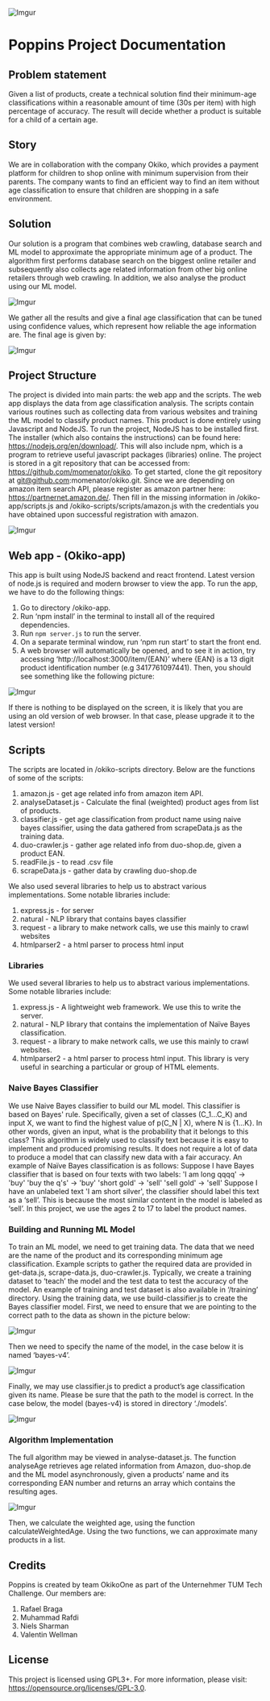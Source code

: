 ![Imgur](https://i.imgur.com/8QxKYnb.png)

# Poppins Project Documentation

## Problem statement
Given a list of products, create a technical solution find their minimum-age classifications within a reasonable amount of time (30s per item) with high percentage of accuracy. The result will decide whether a product is suitable for a child of a certain age.

## Story
We are in collaboration with the company Okiko, which provides a payment platform for children to shop online with minimum supervision from their parents. The company wants to find an efficient way to find an item without age classification to ensure that children are shopping in a safe environment.

## Solution
Our solution is a program that combines web crawling, database search and ML model to approximate the appropriate minimum age of a product. The algorithm first performs database search on the biggest online retailer and subsequently also collects age related information from other big online retailers through web crawling. In addition, we also analyse the product using our ML model. 

![Imgur](https://i.imgur.com/fenjGFF.png)

We gather all the results and give a final age classification that can be tuned using confidence values, which represent how reliable the age information are. The final age is given by:

![Imgur](https://i.imgur.com/ORnvIfT.png)

## Project Structure
The project is divided into main parts: the web app and the scripts. The web app displays the data from age classification analysis. The scripts contain various routines such as collecting data from various websites and training the ML model to classify product names. This product is done entirely using Javascript and NodeJS. To run the project, NodeJS has to be installed first. The installer  (which also contains the instructions) can be found here: https://nodejs.org/en/download/. This will also include npm, which is a program to retrieve useful javascript packages (libraries) online. The project is stored in a git repository that can be accessed from: https://github.com/momenator/okiko. To get started, clone the git repository at git@github.com:momenator/okiko.git. Since we are depending on amazon item search API, please register as amazon partner here: https://partnernet.amazon.de/. Then fill in the missing information in /okiko-app/scripts.js and /okiko-scripts/scripts/amazon.js with the credentials you have obtained upon successful registration with amazon.

![Imgur](https://i.imgur.com/xh53CP2.png)

## Web app - (Okiko-app)
This app is built using NodeJS backend and react frontend. Latest version of node.js is required and modern browser to view the app. To run the app, we have to do the following things:
1.	Go to directory /okiko-app.
2.	Run ‘npm install’ in the terminal to install all of the required dependencies.
3.	Run `npm server.js` to run the server.
4.	On a separate terminal window, run ‘npm run start’ to start the front end. 
5.	A web browser will automatically be opened, and to see it in action, try accessing ‘http://localhost:3000/item/{EAN}’ where {EAN} is a 13 digit product identification number (e.g 3417761097441). Then, you should see something like the following picture:

![Imgur](https://i.imgur.com/wQKCwye.png)

If there is nothing to be displayed on the screen, it is likely that you are using an old version of web browser. In that case, please upgrade it to the latest version!

## Scripts
The scripts are located in /okiko-scripts directory. Below are the functions of some
of the scripts:

  1. amazon.js - get age related info from amazon item API.
  2. analyseDataset.js - Calculate the final (weighted) product ages from list of products.
  3. classifier.js - get age classification from product name using naive bayes classifier, using the data gathered from scrapeData.js as the training data.
  4. duo-crawler.js - gather age related info from duo-shop.de, given a product EAN.
  5. readFile.js - to read .csv file
  6. scrapeData.js - gather data by crawling duo-shop.de

We also used several libraries to help us to abstract various implementations. Some notable
libraries include:

  1. express.js - for server
  2. natural - NLP library that contains bayes classifier
  3. request - a library to make network calls, we use this mainly to crawl websites
  4. htmlparser2 - a html parser to process html input

### Libraries
We used several libraries to help us to abstract various implementations. Some notable libraries include:
1.	express.js - A lightweight web framework. We use this to write the server.
2.	natural - NLP library that contains the implementation of Naïve Bayes classification.
3.	request - a library to make network calls, we use this mainly to crawl websites.
4.	htmlparser2 - a html parser to process html input. This library is very useful in searching a particular or group of HTML elements.

### Naive Bayes Classifier
We use Naive Bayes classifier to build our ML model. This classifier is based on Bayes' rule. Specifically, given a set of classes (C_1...C_K) and input X, we want to find the highest value of p(C_N | X), where N is {1...K}. In other words, given an input, what is the probability that it belongs to this class?
This algorithm is widely used to classify text because it is easy to implement and produced promising results. It does not require a lot of data to produce a model that can classify new data with a fair accuracy.
An example of Naïve Bayes classification is as follows: Suppose I have Bayes classifier that is based on four texts with two labels:
'I am long qqqq' -> 'buy'
'buy the q\'s' -> 'buy'
'short gold' -> 'sell'
'sell gold' -> 'sell'
Suppose I have an unlabeled text 'I am short silver', the classifier should label this text as a ‘sell’. This is because the most similar content in the model is labeled as ‘sell’. In this project, we use the ages 2 to 17 to label the product names.

### Building and Running ML Model
To train an ML model, we need to get training data. The data that we need are the name of the product and its corresponding minimum age classification. Example scripts to gather the required data are provided in get-data.js, scrape-data.js, duo-crawler.js. Typically, we create a training dataset to ‘teach’ the model and the test data to test the accuracy of the model. An example of training and test dataset is also available in ‘/training’ directory.
Using the training data, we use build-classifier.js to create the Bayes classifier model. First, we need to ensure that we are pointing to the correct path to the data as shown in the picture below:

![Imgur](https://i.imgur.com/XluI1eL.png)

Then we need to specify the name of the model, in the case below it is named ‘bayes-v4’.

![Imgur](https://i.imgur.com/2cMEpOr.png)

Finally, we may use classifier.js to predict a product’s age classification given its name. Please be sure that the path to the model is correct. In the case below, the model (bayes-v4) is stored in directory ‘./models’.

![Imgur](https://i.imgur.com/d5DXyd2.png)

### Algorithm Implementation
The full algorithm may be viewed in analyse-dataset.js. The function analyseAge retrieves age related information from Amazon, duo-shop.de and the ML model asynchronously, given a products’ name and its corresponding EAN number and returns an array which contains the resulting ages.

![Imgur](https://i.imgur.com/kPkQA3V.png)

Then, we calculate the weighted age, using the function calculateWeightedAge. Using the two functions, we can approximate many products in a list.

## Credits
Poppins is created by team OkikoOne as part of the Unternehmer TUM Tech Challenge. Our members are:
1.	Rafael Braga
2.	Muhammad Rafdi
3.	Niels Sharman
4.	Valentin Wellman

## License
This project is licensed using GPL3+. For more information, please visit: https://opensource.org/licenses/GPL-3.0.

